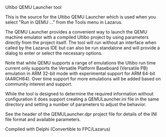 Ultibo QEMU Launcher tool

This is the source for the Ultibo QEMU Launcher which is used when you select "Run in QEMU ..." from the Tools menu in Lazarus.

The QEMU Launcher provides a convenient way to launch the QEMU machine emulator with a compiled Ultibo project by using parameters directly from the project itself. The tool will run without an interface when called by the Lazarus IDE but can also be run standalone and will provide a dialog to enter or select the necessary options.

Note that while QEMU supports a range of emulations the Ultibo run time current only supports the Versatile Platform Baseboard (Versatile PB) emulation in ARM 32-bit mode with experimental support for ARM 64-bit (AARCH64). Over time support for more emulations will be added based on community interest and support.

While the tool is designed to determine the required information without configuration it does support creating a QEMULauncher.ini file in the same directory and setting a number of parameters to adjust the behavior.

See the header of the QEMULauncher.dpr project file for details of the INI file format and available parameters.


Compiled with Delphi (Convertible to FPC/Lazarus)
